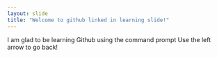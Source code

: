 ```yaml
---
layout: slide
title: "Welcome to github linked in learning slide!"
---
```

I am glad to be learning Github using the command prompt
Use the left arrow to go back!
